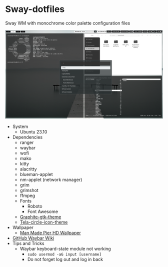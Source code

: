 # Sway-dotfiles
Sway WM with monochrome color palette configuration files

![sway-monochrome-personal.png](/assets/sway-monochrome-personal.png)
- System
  	- Ubuntu 23.10
- Dependencies
	- ranger
	- waybar
	- wofi
	- mako
	- kitty
	- alacritty
	- blueman-applet
   	- nm-applet (network manager)
	- grim
	- grimshot
	- ffmpeg
	- Fonts
		- Roboto
		- Font Awesome
	- [ Graphite-gtk-theme](https://github.com/vinceliuice/Graphite-gtk-theme)
	- [Tela-circle-icon-theme](https://github.com/vinceliuice/Tela-circle-icon-theme)
- Wallpaper
	- [Man Made Pier HD Wallpaper](https://wall.alphacoders.com/big.php?i=875211)
- [GitHub Waybar Wiki ](https://github.com/Alexays/Waybar/wiki)
- Tips and Tricks
  	- Waybar keyboard-state module not working
  		- ``` sudo usermod -aG input [username] ```
		- Do not forget log out and log in back
